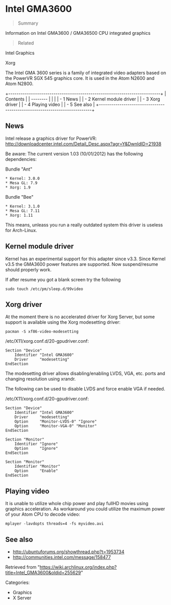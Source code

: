 Intel GMA3600
=============

> Summary

Information on Intel GMA3600 / GMA36500 CPU integrated graphics

> Related

Intel Graphics

Xorg

The Intel GMA 3600 series is a family of integrated video adapters based
on the PowerVR SGX 545 graphics core. It is used in the Atom N2600 and
Atom N2800.

+--------------------------------------------------------------------------+
| Contents                                                                 |
| --------                                                                 |
|                                                                          |
| -   1 News                                                               |
| -   2 Kernel module driver                                               |
| -   3 Xorg driver                                                        |
| -   4 Playing video                                                      |
| -   5 See also                                                           |
+--------------------------------------------------------------------------+

News
----

Intel release a graphics driver for PowerVR:
http://downloadcenter.intel.com/Detail_Desc.aspx?agr=Y&DwnldID=21938

Be aware: The current version 1.03 (10/01/2012) has the following
dependencies:

Bundle "Ant"

    * Kernel: 3.0.0
    * Mesa GL: 7.9
    * Xorg: 1.9

Bundle "Bee"

    * Kernel: 3.1.0
    * Mesa GL: 7.11
    * Xorg: 1.11

This means, unleass you run a really outdated system this driver is
useless for Arch-Linux.

Kernel module driver
--------------------

Kernel has an experimental support for this adapter since v3.3. Since
Kernel v3.5 the GMA3600 power features are supported. Now suspend/resume
should properly work.

If after resume you got a blank screen try the following

    sudo touch /etc/pm/sleep.d/99video

Xorg driver
-----------

At the moment there is no accelerated driver for Xorg Server, but some
support is available using the Xorg modesetting driver:

    pacman -S xf86-video-modesetting

/etc/X11/xorg.conf.d/20-gpudriver.conf:

    Section "Device"
        Identifier "Intel GMA3600"
        Driver     "modesetting"
    EndSection

The modesetting driver allows disabling/enabling LVDS, VGA, etc. ports
and changing resolution using xrandr.

The following can be used to disable LVDS and force enable VGA if
needed.

/etc/X11/xorg.conf.d/20-gpudriver.conf:

    Section "Device"
        Identifier "Intel GMA3600"
        Driver     "modesetting"
        Option     "Monitor-LVDS-0" "Ignore"
        Option     "Monitor-VGA-0" "Monitor"
    EndSection

    Section "Monitor"
        Identifier "Ignore"
        Option     "Ignore"
    EndSection

    Section "Monitor"
        Identifier "Monitor"
        Option     "Enable"
    EndSection

Playing video
-------------

It is unable to utilize whole chip power and play fullHD movies using
graphics acceleration. As workaround you could utilize the maximum power
of your Atom CPU to decode video:

    mplayer -lavdopts threads=4 -fs myvideo.avi

See also
--------

-   http://ubuntuforums.org/showthread.php?t=1953734
-   http://communities.intel.com/message/158477

Retrieved from
"https://wiki.archlinux.org/index.php?title=Intel_GMA3600&oldid=255629"

Categories:

-   Graphics
-   X Server
